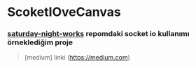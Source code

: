 # ScoketIOveCanvas


### [saturday-night-works](https://github.com/bariscanyilmaz/saturday-night-works) repomdaki socket io kullanımı örneklediğim proje 

> [medium] linki (https://medium.com)
